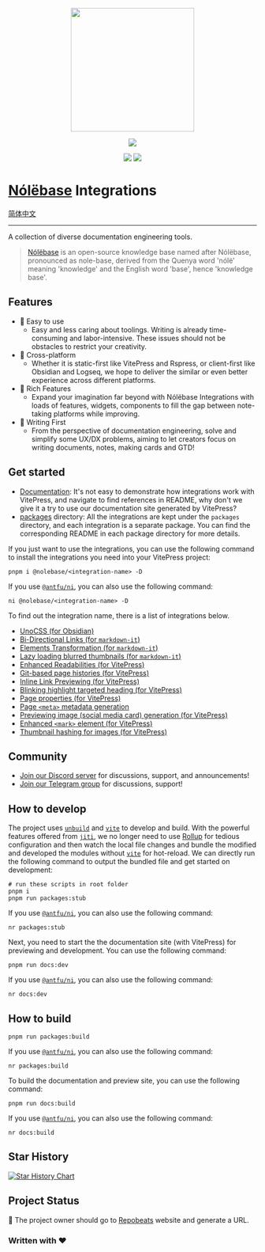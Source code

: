 <p align="center">
  <picture>
    <source
      width="250"
      srcset="./docs/public/logo-dark.png"
      media="(prefers-color-scheme: dark)"
    />
    <source
      width="250"
      srcset="./docs/public/logo-light.png"
      media="(prefers-color-scheme: light), (prefers-color-scheme: no-preference)"
    />
    <img width="250" src="./docs/public/logo-light.png" />
  </picture>
</p>

<p align="center">
  <a href="https://opensource.org/licenses/MIT"><img src="https://img.shields.io/badge/License-MIT-green.svg" /></a>
</a>

<p align="center">
  <a href="https://discord.gg/XuNFDcDZGj"><img src="https://img.shields.io/discord/1229292283657195520?style=flat&logo=discord&logoColor=white&label=Discord&color=%23404eed" /></a>
  <a href="https://t.me/+6WKTUzWijf1kMzFl"><img src="https://img.shields.io/badge/Group-%235AA9E6?logo=telegram&label=Telegram" /></a>
</p>

# [Nólëbase](https://github.com/nolebase/nolebase) Integrations

[简体中文](./README.zh-CN.md)

---

A collection of diverse documentation engineering tools.

> [Nólëbase](https://github.com/nolebase/nolebase) is an open-source knowledge base named after Nólëbase, pronounced as nole-base, derived from the Quenya word 'nólë' meaning 'knowledge' and the English word 'base', hence 'knowledge base'.

## Features

- 🌟 Easy to use
  - Easy and less caring about toolings. Writing is already time-consuming and labor-intensive. These issues should not be obstacles to restrict your creativity.
- 🗿 Cross-platform
  - Whether it is static-first like VitePress and Rspress, or client-first like Obsidian and Logseq, we hope to deliver the similar or even better experience across different platforms.
- 🔮 Rich Features
  - Expand your imagination far beyond with Nólëbase Integrations with loads of features, widgets, components to fill the gap between note-taking platforms while improving.
- 🚀 Writing First
  - From the perspective of documentation engineering, solve and simplify some UX/DX problems, aiming to let creators focus on writing documents, notes, making cards and GTD!

## Get started

- [Documentation](https://nolebase-integrations.ayaka.io/): It's not easy to demonstrate how integrations work with VitePress, and navigate to find references in README, why don't we give it a try to use our documentation site generated by VitePress?
- [packages](./packages) directory: All the integrations are kept under the `packages` directory, and each integration is a separate package. You can find the corresponding README in each package directory for more details.

If you just want to use the integrations, you can use the following command to install the integrations you need into your VitePress project:

```shell
pnpm i @nolebase/<integration-name> -D
```

If you use [`@antfu/ni`](https://github.com/antfu/ni), you can also use the following command:

```shell
ni @nolebase/<integration-name> -D
```

To find out the integration name, there is a list of integrations below.

- [UnoCSS (for Obsidian)](https://github.com/nolebase/obsidian-plugin-unocss)
- [Bi-Directional Links (for `markdown-it`)](./packages/markdown-it-bi-directional-links/README.md)
- [Elements Transformation (for `markdown-it`)](./packages/markdown-it-element-transform/README.md)
- [Lazy loading blurred thumbnails (for `markdown-it`)](./packages/markdown-it-unlazy-img/README.md)
- [Enhanced Readabilities (for VitePress)](./packages/vitepress-plugin-enhanced-readabilities/README.md)
- [Git-based page histories (for VitePress)](./packages/vitepress-plugin-git-changelog/README.md)
- [Inline Link Previewing (for VitePress)](./packages/vitepress-plugin-inline-link-preview/README.md)
- [Blinking highlight targeted heading (for VitePress)](./packages/vitepress-plugin-highlight-targeted-heading/README.md)
- [Page properties (for VitePress)](./packages/vitepress-plugin-page-properties/README.md)
- [Page `<meta>` metadata generation](./packages/vitepress-plugin-meta/README.md)
- [Previewing image (social media card) generation (for VitePress)](./packages/vitepress-plugin-og-image/README.md)
- [Enhanced `<mark>` element (for VitePress)](./packages/vitepress-plugin-enhanced-mark/README.md)
- [Thumbnail hashing for images (for VitePress)](./packages/vitepress-plugin-thumbnail-hash/README.md)

## Community

- [Join our Discord server](https://discord.gg/XuNFDcDZGj) for discussions, support, and announcements!
- [Join our Telegram group](https://t.me/+6WKTUzWijf1kMzFl) for discussions, support!

## How to develop

The project uses [`unbuild`](https://github.com/unjs/unbuild) and [`vite`](https://github.com/vitejs/vite) to develop and build. With the powerful features offered from [`jiti`](https://github.com/unjs/jiti), we no longer need to use [Rollup](https://rollupjs.org/) for tedious configuration and then watch the local file changes and bundle the modified and developed the modules without [`vite`](https://github.com/vitejs/vite) for hot-reload. We can directly run the following command to output the bundled file and get started on development:

```shell
# run these scripts in root folder
pnpm i
pnpm run packages:stub
```

If you use [`@antfu/ni`](https://github.com/antfu/ni), you can also use the following command:

```shell
nr packages:stub
```

Next, you need to start the the documentation site (with VitePress) for previewing and development. You can use the following command:

```shell
pnpm run docs:dev
```

If you use [`@antfu/ni`](https://github.com/antfu/ni), you can also use the following command:

```shell
nr docs:dev
```

## How to build

```shell
pnpm run packages:build
```

If you use [`@antfu/ni`](https://github.com/antfu/ni), you can also use the following command:

```shell
nr packages:build
```

To build the documentation and preview site, you can use the following command:

```shell
pnpm run docs:build
```

If you use [`@antfu/ni`](https://github.com/antfu/ni), you can also use the following command:

```shell
nr docs:build
```

## Star History

[![Star History Chart](https://api.star-history.com/svg?repos=nolebase/integrations&type=Date)](https://star-history.com/#nolebase/integrations&Date)

## Project Status

🚧 The project owner should go to [Repobeats](https://repobeats.axiom.co/) website and generate a URL.

### Written with ♥
